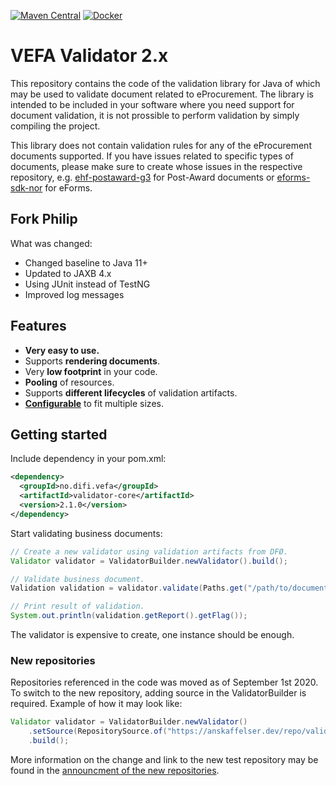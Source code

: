 [![Maven Central](https://img.shields.io/maven-central/v/no.difi.vefa/validator-parent.svg)](http://search.maven.org/#search%7Cga%7C1%7Cg%3A%22no.difi.vefa%22%20AND%20validator)
[![Docker](https://img.shields.io/docker/pulls/difi/vefa-validator.svg)](https://hub.docker.com/r/difi/vefa-validator/)

# VEFA Validator 2.x

This repository contains the code of the validation library for Java of which may be used to validate document related to eProcurement. The library is intended to be included in your software where you need support for document validation, it is not prossible to perform validation by simply compiling the project.

This library does not contain validation rules for any of the eProcurement documents supported. If you have issues related to specific types of documents, please make sure to create whose issues in the respective repository, e.g. [ehf-postaward-g3](https://github.com/anskaffelser/ehf-postaward-g3) for Post-Award documents or [eforms-sdk-nor](https://github.com/anskaffelser/eforms-sdk-nor) for eForms.

## Fork Philip

What was changed:
* Changed baseline to Java 11+
* Updated to JAXB 4.x
* Using JUnit instead of TestNG
* Improved log messages


## Features

* **Very easy to use.**
* Supports **rendering documents**.
* Very **low footprint** in your code.
* **Pooling** of resources.
* Supports **different lifecycles** of validation artifacts.
* **[Configurable](https://github.com/anskaffelser/vefa-validator/blob/master/doc/configurations.md)** to fit multiple sizes.


## Getting started

Include dependency in your pom.xml:

```xml
<dependency>
  <groupId>no.difi.vefa</groupId>
  <artifactId>validator-core</artifactId>
  <version>2.1.0</version>
</dependency>
```

Start validating business documents:

```java
// Create a new validator using validation artifacts from DFØ.
Validator validator = ValidatorBuilder.newValidator().build();

// Validate business document.
Validation validation = validator.validate(Paths.get("/path/to/document.xml"));

// Print result of validation.
System.out.println(validation.getReport().getFlag());
```

The validator is expensive to create, one instance should be enough.


### New repositories

Repositories referenced in the code was moved as of September 1st 2020. To switch to the new repository, adding source in the ValidatorBuilder is required. Example of how it may look like:

```java
Validator validator = ValidatorBuilder.newValidator()
    .setSource(RepositorySource.of("https://anskaffelser.dev/repo/validator/current/"))
    .build();
```

More information on the change and link to the new test repository may be found in the [announcment of the new repositories](https://anskaffelser.dev/service/announcement/2020-08-31-changed-urls-for-validator/).
